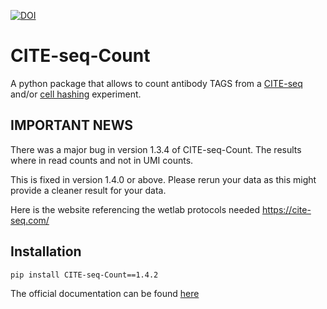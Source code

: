 [![DOI](https://zenodo.org/badge/99617772.svg)](https://zenodo.org/badge/latestdoi/99617772)
# CITE-seq-Count
A python package that allows to count antibody TAGS from a [CITE-seq](https://www.nature.com/articles/nmeth.4380) and/or [cell hashing](https://www.biorxiv.org/content/early/2017/12/21/237693) experiment.


IMPORTANT NEWS
------------------------------------------
There was a major bug in version 1.3.4 of CITE-seq-Count. The results where in read counts and not in UMI counts.

This is fixed in version 1.4.0 or above. Please rerun your data as this might provide a cleaner result for your data.

Here is the website referencing the wetlab protocols needed https://cite-seq.com/

Installation
-------------------------------------------

```
pip install CITE-seq-Count==1.4.2
```


The official documentation can be found [here](https://hoohm.github.io/CITE-seq-Count/)
